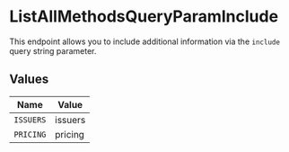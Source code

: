 # ListAllMethodsQueryParamInclude

This endpoint allows you to include additional information via the `include` query string parameter.


## Values

| Name      | Value     |
| --------- | --------- |
| `ISSUERS` | issuers   |
| `PRICING` | pricing   |